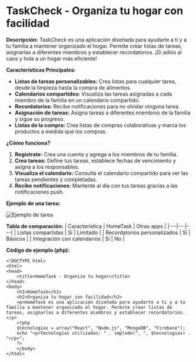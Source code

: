 # TaskCheck - Organiza tu hogar con facilidad

**Descripción:**
TaskCheck es una aplicación diseñada para ayudarte a ti y a tu familia a mantener organizado el hogar. Permite crear listas de tareas, asignarlas a diferentes miembros y establecer recordatorios. ¡Di adiós al caos y hola a un hogar más eficiente!

**Características Principales:**

* **Listas de tareas personalizables:** Crea listas para cualquier tarea, desde la limpieza hasta la compra de alimentos.
* **Calendarios compartidos:** Visualiza las tareas asignadas a cada miembro de la familia en un calendario compartido.
* **Recordatorios:** Recibe notificaciones para no olvidar ninguna tarea.
* **Asignación de tareas:** Asigna tareas a diferentes miembros de la familia y sigue su progreso.
* **Listas de la compra:** Crea listas de compras colaborativas y marca los productos a medida que los compras.

**¿Cómo funciona?**
1. **Regístrate:** Crea una cuenta y agrega a los miembros de tu familia.
2. **Crea tareas:** Define tus tareas, establece fechas de vencimiento y asigna a los responsables.
3. **Visualiza el calendario:** Consulta el calendario compartido para ver las tareas pendientes y completadas.
4. **Recibe notificaciones:** Mantente al día con tus tareas gracias a las notificaciones push.

**Ejemplo de una tarea:**

![Ejemplo de tarea](taskCheck_ejemplo.jpeg)

**Tabla de comparación:**
| Característica | HomeTask | Otras apps |
|---|---|---|
| Listas compartidas | Sí | Limitado |
| Recordatorios personalizados | Sí | Básicos |
| Integración con calendarios | Sí | No |

**Código de ejemplo (php):**
```
<!DOCTYPE html>
<html>
<head>
    <title>HomeTask - Organiza tu hogar</title>
</head>
<body>
    <h1>HomeTask</h1>
    <h2>Organiza tu hogar con facilidad</h2>
    <p>HomeTask es una aplicación diseñada para ayudarte a ti y a tu familia a mantener organizado el hogar. Permite crear listas de tareas, asignarlas a diferentes miembros y establecer recordatorios.</p>
    <?php
    $tecnologias = array("React", "Node.js", "MongoDB", "Firebase");
    echo "<p>Tecnologías utilizadas: " . implode(", ", $tecnologias) . "</p>";
    ?>
    </body>
</html>
```

